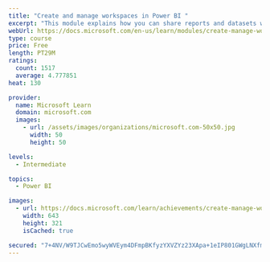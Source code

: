 ```yaml
---
title: "Create and manage workspaces in Power BI "
excerpt: "This module explains how you can share reports and datasets with your users and how to create a deployment strategy that makes sense for you and your organization. Furthermore, you will learn about data lineage in Microsoft Power BI."
webUrl: https://docs.microsoft.com/en-us/learn/modules/create-manage-workspaces-power-bi/
type: course
price: Free
length: PT29M
ratings:
  count: 1517
  average: 4.777851
heat: 130

provider:
  name: Microsoft Learn
  domain: microsoft.com
  images:
    - url: /assets/images/organizations/microsoft.com-50x50.jpg
      width: 50
      height: 50

levels:
  - Intermediate

topics:
  - Power BI

images:
  - url: https://docs.microsoft.com/learn/achievements/create-manage-workspaces-power-bi-social.png
    width: 643
    height: 321
    isCached: true

secured: "7+4NV/W9TJCwEmo5wyWVEym4DFmpBKfyzYXVZYz23XApa+1eIP801GWgLNXfmJoWaNsnbVvylp1tBj2kUBV4s4CbNb1zVie91SbnrFjSXn2oC5LXPVqfoKSTLkBxXk4v17hnc9coz5zHMGC6sb9CYht1KGVTal9XI5BeOPF+BOB9jSmn57vMKTEDf/bRMY4zLK/MdMUMK6aLPmgvjHW/aOf7k8PEMzTAZUAjvLP6BWGqLEsHfiaYcV3Dki3CD6s01prlKKL4RU9P02ab9uwbjjBKJwL77JECbzo1XQIJ16t9Uu4wwBz7oWaI+cZz7vJPUFoZ4/SiNQHT1V2BdbCbxOxrcxKZzpmJk+qQN1hGobrbLFKpMljhooY8VRjFyk/cBgEJ0DxbwTw2AVPxjhSi88sUPhj38PBW5/avNWJXPHw=;D/v/DMi7fCpxVJix1ktPNg=="
---
```


